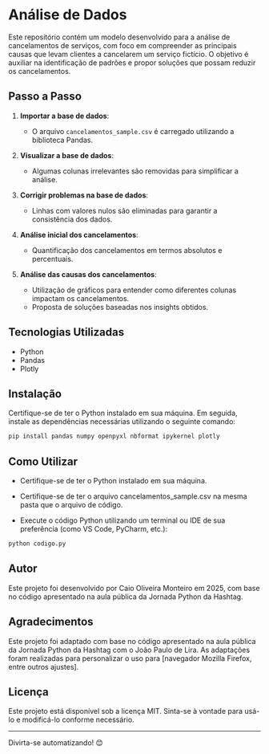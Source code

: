 # Análise de Dados

Este repositório contém um modelo desenvolvido para a análise de cancelamentos de serviços, com foco em compreender as principais causas que levam clientes a cancelarem um serviço fictício. O objetivo é auxiliar na identificação de padrões e propor soluções que possam reduzir os cancelamentos.

## Passo a Passo

1. **Importar a base de dados**:
   - O arquivo `cancelamentos_sample.csv` é carregado utilizando a biblioteca Pandas.

2. **Visualizar a base de dados**:
   - Algumas colunas irrelevantes são removidas para simplificar a análise.

3. **Corrigir problemas na base de dados**:
   - Linhas com valores nulos são eliminadas para garantir a consistência dos dados.

4. **Análise inicial dos cancelamentos**:
   - Quantificação dos cancelamentos em termos absolutos e percentuais.

5. **Análise das causas dos cancelamentos**:
   - Utilização de gráficos para entender como diferentes colunas impactam os cancelamentos.
   - Proposta de soluções baseadas nos insights obtidos.

## Tecnologias Utilizadas

- Python
- Pandas
- Plotly

## Instalação

Certifique-se de ter o Python instalado em sua máquina. Em seguida, instale as dependências necessárias utilizando o seguinte comando:

```bash
pip install pandas numpy openpyxl nbformat ipykernel plotly
```

## Como Utilizar

  -  Certifique-se de ter o Python instalado em sua máquina.

  -  Certifique-se de ter o arquivo cancelamentos_sample.csv na mesma pasta que o arquivo de código.

  -  Execute o código Python utilizando um terminal ou IDE de sua preferência (como VS Code, PyCharm, etc.):

```bash
python codigo.py
```

## Autor
Este projeto foi desenvolvido por Caio Oliveira Monteiro em 2025, com base no código apresentado na aula pública da Jornada Python da Hashtag.

## Agradecimentos
Este projeto foi adaptado com base no código apresentado na aula pública da Jornada Python da Hashtag com o João Paulo de Lira. As adaptações foram realizadas para personalizar o uso para [navegador Mozilla Firefox, entre outros ajustes].

## Licença
Este projeto está disponível sob a licença MIT. Sinta-se à vontade para usá-lo e modificá-lo conforme necessário.

---

Divirta-se automatizando! 😊



















